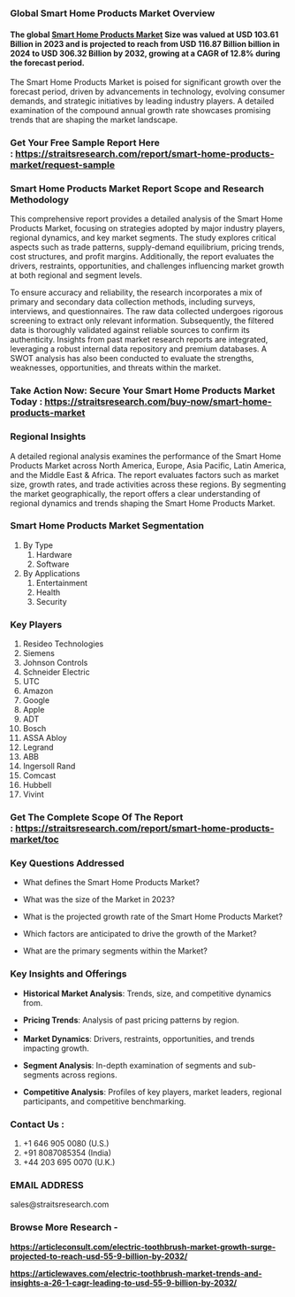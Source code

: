 <h3>Global Smart Home Products Market Overview</h3>
<h4>The global&nbsp;<a href="https://straitsresearch.com/report/smart-home-products-market">Smart Home Products Market</a> Size was valued at&nbsp;USD 103.61 Billion in 2023&nbsp;and is projected to reach from&nbsp;USD 116.87 Billion&nbsp;billion in 2024&nbsp;to&nbsp;USD 306.32 Billion by 2032, growing at a&nbsp;CAGR of 12.8%&nbsp;during the forecast period.&nbsp;</h4>
<p>The Smart Home Products Market is poised for significant growth over the forecast period, driven by advancements in technology, evolving consumer demands, and strategic initiatives by leading industry players. A detailed examination of the compound annual growth rate showcases promising trends that are shaping the market landscape.</p>
<h3><strong>Get Your Free Sample Report Here :&nbsp;<a href="https://straitsresearch.com/report/smart-home-products-market/request-sample"><u>https://straitsresearch.com/report/smart-home-products-market/request-sample</u></a></strong></h3>
<h3>Smart Home Products Market Report Scope and Research Methodology</h3>
<p>This comprehensive report provides a detailed analysis of the Smart Home Products Market, focusing on strategies adopted by major industry players, regional dynamics, and key market segments. The study explores critical aspects such as trade patterns, supply-demand equilibrium, pricing trends, cost structures, and profit margins. Additionally, the report evaluates the drivers, restraints, opportunities, and challenges influencing market growth at both regional and segment levels.</p>
<p>To ensure accuracy and reliability, the research incorporates a mix of primary and secondary data collection methods, including surveys, interviews, and questionnaires. The raw data collected undergoes rigorous screening to extract only relevant information. Subsequently, the filtered data is thoroughly validated against reliable sources to confirm its authenticity. Insights from past market research reports are integrated, leveraging a robust internal data repository and premium databases. A SWOT analysis has also been conducted to evaluate the strengths, weaknesses, opportunities, and threats within the market.</p>
<h3><strong>Take Action Now: Secure Your&nbsp;Smart Home Products Market Today :&nbsp;<a href="https://straitsresearch.com/buy-now/smart-home-products-market"><u>https://straitsresearch.com/buy-now/smart-home-products-market</u></a></strong></h3>
<h3>Regional Insights</h3>
<p>A detailed regional analysis examines the performance of the Smart Home Products Market across North America, Europe, Asia Pacific, Latin America, and the Middle East &amp; Africa. The report evaluates factors such as market size, growth rates, and trade activities across these regions. By segmenting the market geographically, the report offers a clear understanding of regional dynamics and trends shaping the Smart Home Products Market.</p>
<h3>Smart Home Products Market Segmentation</h3>
<ol>
<li>By Type
<ol>
<li>Hardware</li>
<li>Software</li>
</ol>
</li>
<li>By Applications
<ol>
<li>Entertainment</li>
<li>Health</li>
<li>Security</li>
</ol>
</li>
</ol>
<h3>Key Players</h3>
<ol>
<li>Resideo Technologies</li>
<li>Siemens</li>
<li>Johnson Controls</li>
<li>Schneider Electric</li>
<li>UTC</li>
<li>Amazon</li>
<li>Google</li>
<li>Apple</li>
<li>ADT</li>
<li>Bosch</li>
<li>ASSA Abloy</li>
<li>Legrand</li>
<li>ABB</li>
<li>Ingersoll Rand</li>
<li>Comcast</li>
<li>Hubbell</li>
<li>Vivint</li>
</ol>
<h3><strong>Get The Complete Scope Of The Report :&nbsp;<a href="https://straitsresearch.com/report/smart-home-products-market/toc">https://straitsresearch.com/report/smart-home-products-market/toc</a>&nbsp;</strong></h3>
<h3>Key Questions Addressed</h3>
<ul>
<li>What defines the Smart Home Products Market?</li>
</ul>
<ul>
<li>What was the size of the Market in 2023?</li>
</ul>
<ul>
<li>What is the projected growth rate of the Smart Home Products Market?</li>
</ul>
<ul>
<li>Which factors are anticipated to drive the growth of the Market?</li>
</ul>
<ul>
<li>What are the primary segments within the Market?</li>
</ul>
<h3>Key Insights and Offerings</h3>
<ul>
<li><strong>Historical Market Analysis</strong>: Trends, size, and competitive dynamics from.</li>
</ul>
<ul>
<li><strong>Pricing Trends</strong>: Analysis of past pricing patterns by region.</li>
<li></li>
<li><strong>Market Dynamics</strong>: Drivers, restraints, opportunities, and trends impacting growth.</li>
</ul>
<ul>
<li><strong>Segment Analysis</strong>: In-depth examination of segments and sub-segments across regions.</li>
</ul>
<ul>
<li><strong>Competitive Analysis</strong>: Profiles of key players, market leaders, regional participants, and competitive benchmarking.</li>
</ul>
<h3><strong>Contact Us :&nbsp;</strong></h3>
<ol>
<li>+1 646 905 0080 (U.S.)</li>
<li>+91 8087085354 (India)</li>
<li>+44 203 695 0070 (U.K.)</li>
</ol>
<h3><strong>EMAIL ADDRESS</strong></h3>
<p>sales@straitsresearch.com&nbsp;</p>
<h3><strong>Browse More Research -</strong></h3>
<p><strong><a href="https://articleconsult.com/electric-toothbrush-market-growth-surge-projected-to-reach-usd-55-9-billion-by-2032/">https://articleconsult.com/electric-toothbrush-market-growth-surge-projected-to-reach-usd-55-9-billion-by-2032/</a></strong></p>
<p><strong><a href="https://articlewaves.com/electric-toothbrush-market-trends-and-insights-a-26-1-cagr-leading-to-usd-55-9-billion-by-2032/">https://articlewaves.com/electric-toothbrush-market-trends-and-insights-a-26-1-cagr-leading-to-usd-55-9-billion-by-2032/</a><br /></strong></p>
